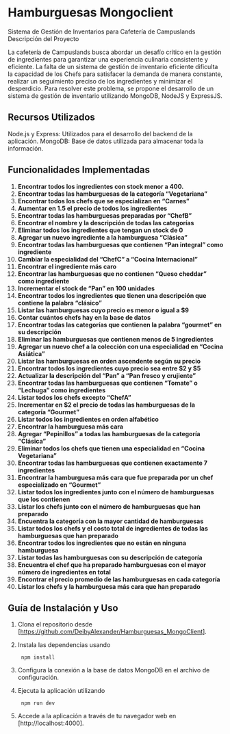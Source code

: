 # Hamburguesas Mongoclient

Sistema de Gestión de Inventarios para Cafetería de Campuslands
Descripción del Proyecto

La cafetería de Campuslands busca abordar un desafío crítico en la gestión de ingredientes para garantizar una experiencia culinaria consistente y eficiente. La falta de un sistema de gestión de inventario eficiente dificulta la capacidad de los Chefs para satisfacer la demanda de manera constante, realizar un seguimiento preciso de los ingredientes y minimizar el desperdicio. Para resolver este problema, se propone el desarrollo de un sistema de gestión de inventario utilizando MongoDB, NodeJS y ExpressJS.

## Recursos Utilizados
Node.js y Express: Utilizados para el desarrollo del backend de la aplicación.
MongoDB: Base de datos utilizada para almacenar toda la información.


## Funcionalidades Implementadas

1. **Encontrar todos los ingredientes con stock menor a 400.**
2. **Encontrar todas las hamburguesas de la categoría “Vegetariana”**
3. **Encontrar todos los chefs que se especializan en “Carnes”**
4. **Aumentar en 1.5 el precio de todos los ingredientes**
5. **Encontrar todas las hamburguesas preparadas por “ChefB”**
6. **Encontrar el nombre y la descripción de todas las categorías**
7. **Eliminar todos los ingredientes que tengan un stock de 0**
8. **Agregar un nuevo ingrediente a la hamburguesa “Clásica”**
9. **Encontrar todas las hamburguesas que contienen “Pan integral” como ingrediente**
10. **Cambiar la especialidad del “ChefC” a “Cocina Internacional”**
11. **Encontrar el ingrediente más caro**
12. **Encontrar las hamburguesas que no contienen “Queso cheddar” como ingrediente**
13. **Incrementar el stock de “Pan” en 100 unidades**
14. **Encontrar todos los ingredientes que tienen una descripción que contiene la palabra “clásico”**
15. **Listar las hamburguesas cuyo precio es menor o igual a $9**
16. **Contar cuántos chefs hay en la base de datos**
17. **Encontrar todas las categorías que contienen la palabra “gourmet” en su descripción**
18. **Eliminar las hamburguesas que contienen menos de 5 ingredientes**
19. **Agregar un nuevo chef a la colección con una especialidad en “Cocina Asiática”**
20. **Listar las hamburguesas en orden ascendente según su precio**
21. **Encontrar todos los ingredientes cuyo precio sea entre $2 y $5**
22. **Actualizar la descripción del “Pan” a “Pan fresco y crujiente”**
23. **Encontrar todas las hamburguesas que contienen “Tomate” o “Lechuga” como ingredientes**
24. **Listar todos los chefs excepto “ChefA”**
25. **Incrementar en $2 el precio de todas las hamburguesas de la categoría “Gourmet”**
26. **Listar todos los ingredientes en orden alfabético**
27. **Encontrar la hamburguesa más cara**
28. **Agregar “Pepinillos” a todas las hamburguesas de la categoría “Clásica”**
29. **Eliminar todos los chefs que tienen una especialidad en “Cocina Vegetariana”**
30. **Encontrar todas las hamburguesas que contienen exactamente 7 ingredientes**
31. **Encontrar la hamburguesa más cara que fue preparada por un chef especializado en “Gourmet”**
32. **Listar todos los ingredientes junto con el número de hamburguesas que los contienen**
33. **Listar los chefs junto con el número de hamburguesas que han preparado**
34. **Encuentra la categoría con la mayor cantidad de hamburguesas**
35. **Listar todos los chefs y el costo total de ingredientes de todas las hamburguesas que han preparado**
36. **Encontrar todos los ingredientes que no están en ninguna hamburguesa**
37. **Listar todas las hamburguesas con su descripción de categoría**
38. **Encuentra el chef que ha preparado hamburguesas con el mayor número de ingredientes en total**
39. **Encontrar el precio promedio de las hamburguesas en cada categoría**
40. **Listar los chefs y la hamburguesa más cara que han preparado**



## Guía de Instalación y Uso

1. Clona el repositorio desde [https://github.com/DeibyAlexander/Hamburguesas_MongoClient].
2. Instala las dependencias usando 

        npm install

3. Configura la conexión a la base de datos MongoDB en el archivo de configuración.
4. Ejecuta la aplicación utilizando 
        
        npm run dev

5. Accede a la aplicación a través de tu navegador web en [http://localhost:4000].



        